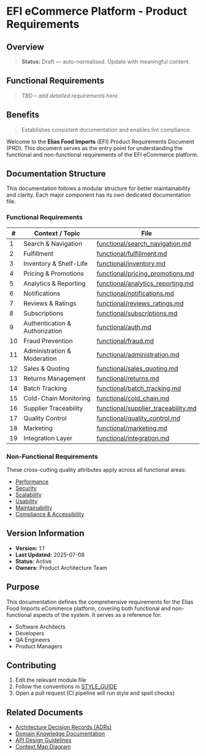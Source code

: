 # EFI eCommerce Platform - Product Requirements



## Overview

> **Status:** Draft — auto-normalised. Update with meaningful content.

## Functional Requirements

> _TBD – add detailed requirements here._

## Benefits

> Establishes consistent documentation and enables lint compliance.



Welcome to the **Elias Food Imports** (EFI) Product Requirements Document (PRD). This document serves as the entry point for understanding the functional and non-functional requirements of the EFI eCommerce platform.

## Documentation Structure

This documentation follows a modular structure for better maintainability and clarity. Each major component has its own dedicated documentation file.

### Functional Requirements

| # | Context / Topic | File |
|---|-----------------|------|
| 1 | Search & Navigation | [functional/search_navigation.md](functional/search_navigation.md) |
| 2 | Fulfillment | [functional/fulfillment.md](functional/fulfillment.md) |
| 3 | Inventory & Shelf-Life | [functional/inventory.md](functional/inventory.md) |
| 4 | Pricing & Promotions | [functional/pricing_promotions.md](functional/pricing_promotions.md) |
| 5 | Analytics & Reporting | [functional/analytics_reporting.md](functional/analytics_reporting.md) |
| 6 | Notifications | [functional/notifications.md](functional/notifications.md) |
| 7 | Reviews & Ratings | [functional/reviews_ratings.md](functional/reviews_ratings.md) |
| 8 | Subscriptions | [functional/subscriptions.md](functional/subscriptions.md) |
| 9 | Authentication & Authorization | [functional/auth.md](functional/auth.md) |
| 10 | Fraud Prevention | [functional/fraud.md](functional/fraud.md) |
| 11 | Administration & Moderation | [functional/administration.md](functional/administration.md) |
| 12 | Sales & Quoting | [functional/sales_quoting.md](functional/sales_quoting.md) |
| 13 | Returns Management | [functional/returns.md](functional/returns.md) |
| 14 | Batch Tracking | [functional/batch_tracking.md](functional/batch_tracking.md) |
| 15 | Cold-Chain Monitoring | [functional/cold_chain.md](functional/cold_chain.md) |
| 16 | Supplier Traceability | [functional/supplier_traceability.md](functional/supplier_traceability.md) |
| 17 | Quality Control | [functional/quality_control.md](functional/quality_control.md) |
| 18 | Marketing | [functional/marketing.md](functional/marketing.md) |
| 19 | Integration Layer | [functional/integration.md](functional/integration.md) |

### Non-Functional Requirements

These cross-cutting quality attributes apply across all functional areas:

- [Performance](non-functional/performance.md)
- [Security](non-functional/security.md)
- [Scalability](non-functional/scalability.md)
- [Usability](non-functional/usability.md)
- [Maintainability](non-functional/maintainability.md)
- [Compliance & Accessibility](non-functional/compliance_accessibility.md)

## Version Information

- **Version:** 1.1
- **Last Updated:** 2025-07-08
- **Status:** Active
- **Owners:** Product Architecture Team

## Purpose

This documentation defines the comprehensive requirements for the Elias Food Imports eCommerce platform, covering both functional and non-functional aspects of the system. It serves as a reference for:

- Software Architects
- Developers
- QA Engineers
- Product Managers

## Contributing

1. Edit the relevant module file
2. Follow the conventions in [STYLE_GUIDE](../STYLE_GUIDE.md)
3. Open a pull request (CI pipeline will run style and spell checks)

## Related Documents

- [Architecture Decision Records (ADRs)](../adr/)
- [Domain Knowledge Documentation](../domain-knowledge/)
- [API Design Guidelines](../guidelines/api-design-guidelines.md)
- [Context Map Diagram](../diagrams/context_map.puml)


